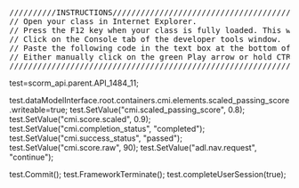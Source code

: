 <pre>//////////INSTRUCTIONS////////////////////////////////////////////////////////////////////////
// Open your class in Internet Explorer.                                                    //
// Press the F12 key when your class is fully loaded. This will open the developer tools.   //
// Click on the Console tab of the developer tools window.                                  //
// Paste the following code in the text box at the bottom of the console tab.               //
// Either manually click on the green Play arrow or hold CTRL and press ENTER.              //
//////////////////////////////////////////////////////////////////////////////////////////////</pre>



test=scorm_api.parent.API_1484_11;

test.dataModelInterface.root.containers.cmi.elements.scaled_passing_score.writeable=true;
test.SetValue("cmi.scaled_passing_score", 0.8);
test.SetValue("cmi.score.scaled", 0.9);
test.SetValue("cmi.completion_status", "completed");
test.SetValue("cmi.success_status", "passed");
test.SetValue("cmi.score.raw", 90);
test.SetValue("adl.nav.request", "continue");

test.Commit();
test.FrameworkTerminate();
test.completeUserSession(true);
